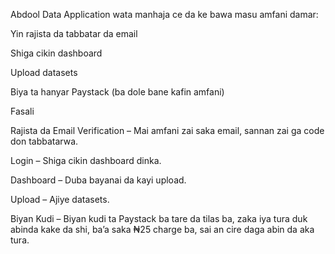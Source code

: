 Abdool Data Application wata manhaja ce da ke bawa masu amfani damar:

Yin rajista da tabbatar da email

Shiga cikin dashboard

Upload datasets

Biya ta hanyar Paystack (ba dole bane kafin amfani)


Fasali

Rajista da Email Verification – Mai amfani zai saka email, sannan zai ga code don tabbatarwa.

Login – Shiga cikin dashboard dinka.

Dashboard – Duba bayanai da kayi upload.

Upload – Ajiye datasets.

Biyan Kudi – Biyan kudi ta Paystack ba tare da tilas ba, zaka iya tura duk abinda kake da shi, ba’a saka ₦25 charge ba, sai an cire daga abin da aka tura.